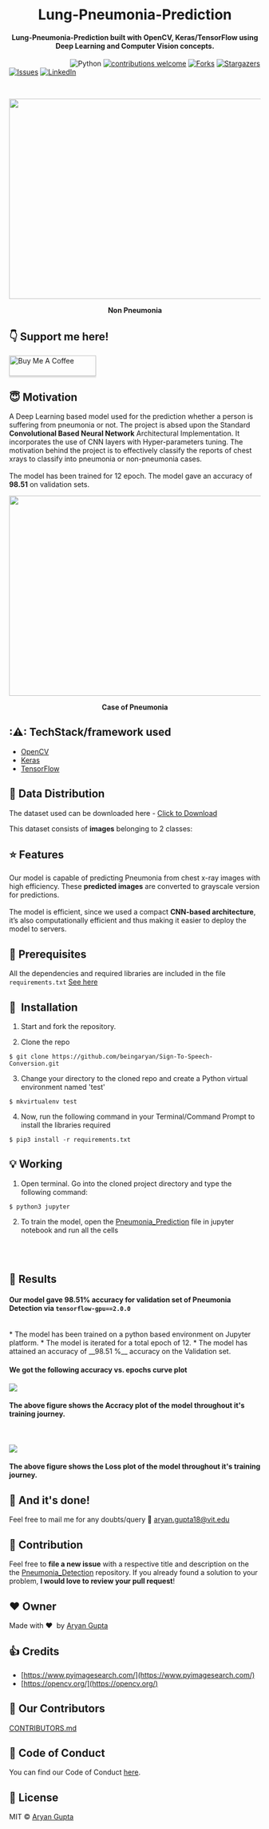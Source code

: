 
<h1 align="center">Lung-Pneumonia-Prediction</h1>

<div align= "center">
  <h4>Lung-Pneumonia-Prediction built with OpenCV, Keras/TensorFlow using Deep Learning and Computer Vision concepts. </h4>
</div>

&nbsp;&nbsp;&nbsp;&nbsp;&nbsp;&nbsp;&nbsp;&nbsp;&nbsp;&nbsp;&nbsp;&nbsp;&nbsp;&nbsp;&nbsp;&nbsp;&nbsp;&nbsp;&nbsp;&nbsp;&nbsp;&nbsp;&nbsp;&nbsp;&nbsp;&nbsp;&nbsp;&nbsp;&nbsp;&nbsp;
![Python](https://img.shields.io/badge/python-v3.6+-blue.svg)
[![contributions welcome](https://img.shields.io/badge/contributions-welcome-brightgreen.svg?style=flat)](https://github.com/beingaryan/Lung-Pneumonia-Prediction/issues)
[![Forks](https://img.shields.io/github/forks/beingaryan/Lung-Pneumonia-Predictionsvg?logo=github)](https://github.com/beingaryan/Lung-Pneumonia-Prediction/network/members)
[![Stargazers](https://img.shields.io/github/stars/beingaryan/Lung-Pneumonia-Prediction.svg?logo=github)](https://github.com/beingaryan/Lung-Pneumonia-Prediction/stargazers)
[![Issues](https://img.shields.io/github/issues/beingaryan/Lung-Pneumonia-Prediction.svg?logo=github)](https://github.com/beingaryan/Lung-Pneumonia-Prediction/issues)
[![LinkedIn](https://img.shields.io/badge/-LinkedIn-black.svg?style=flat-square&logo=linkedin&colorB=555)](https://www.linkedin.com/in/aryan-gupta-6a9201191/)

&nbsp;&nbsp;&nbsp;&nbsp;&nbsp;&nbsp;&nbsp;&nbsp;&nbsp;&nbsp;&nbsp;&nbsp;&nbsp;&nbsp;&nbsp;&nbsp;&nbsp;&nbsp;&nbsp;&nbsp;&nbsp;&nbsp;&nbsp;&nbsp;&nbsp;&nbsp;&nbsp;&nbsp;&nbsp;&nbsp;&nbsp;&nbsp;&nbsp;&nbsp;&nbsp;
<p align="center"><img src="https://github.com/beingaryan/Lung-Pneumonia-Prediction/blob/main/Outputs/Non%20pneumonia.png" width="700" height="400"></p>
<p align="center"><b>Non Pneumonia</b></p>

## :point_down: Support me here!
<a href="https://www.buymeacoffee.com/beingaryan" target="_blank"><img src="https://www.buymeacoffee.com/assets/img/custom_images/orange_img.png" alt="Buy Me A Coffee" style="height: 41px !important;width: 174px !important;box-shadow: 0px 3px 2px 0px rgba(190, 190, 190, 0.5) !important;-webkit-box-shadow: 0px 3px 2px 0px rgba(190, 190, 190, 0.5) !important;" ></a>
</br>
## :innocent: Motivation
A Deep Learning based model used for the prediction whether a person is suffering from pneumonia or not. The project is absed upon the Standard __Convolutional Based Neural Network__ Architectural Implementation. It incorporates the use of CNN layers with Hyper-parameters tuning. The motivation behind the project is to effectively classify the reports of chest xrays to classify into pneumonia or non-pneumonia cases.
</br></br> The model has been trained for 12 epoch. The model gave an accuracy of __98.51__ on validation sets.




<!---Unable to communicate verbally is a disability. In order to communicate there are many ways, one of the most popular methods is the use of predefined sign languages. The purpose of this project is to bridge the __research gap__ and to contribute to recognize __American sign languages(ASL)__ with maximum efficiency. This repository focuses on the recognition of ASL in real time, converting predicted characters to sentences and output is generated in terms of voice formats. The system is trained by convolutional neural networks for the classification of __26 alphabets__ and one extra alphabet for null character. The proposed work has achieved an efficiency of __99.88%__ on the test set.--->


<p align="center"><img src="https://github.com/beingaryan/Lung-Pneumonia-Prediction/blob/main/Outputs/pneumonia.png" width="700" height="400"></p>

<p align="center"><b>Case of Pneumonia</b></p>

## :⚠: TechStack/framework used

- [OpenCV](https://opencv.org/)
- [Keras](https://keras.io/)
- [TensorFlow](https://www.tensorflow.org/)


## :file_folder: Data Distribution
The dataset used can be downloaded here - [Click to Download](https://drive.google.com/drive/folders/1f6QGKHQ2rJD3jCrumAKXPbUg_Q8TenFz?usp=sharing)

This dataset consists of __images__ belonging to 2 classes:
<!---*	__Training Set: 12845 images__<br />
<p align="center"><img src="https://github.com/beingaryan/Sign-To-Speech-Conversion/blob/master/Analysis/train_data_distribution.png" ></br><b>Train Data Statistics</b></p>
<!---<br />![](Analysis/train_data_distribution.png)<br />--->

<!---*	__Test Set: 4368 images__<br />
<p align="center"><img src="https://github.com/beingaryan/Sign-To-Speech-Conversion/blob/master/Analysis/test_data_Distribution.png" ></br><b>Test Data Statistics</b></p>
<!---<br />![](Analysis/train_data_distribution.png)<br />--->



## :star: Features
Our model is capable of predicting Pneumonia from chest x-ray images with high efficiency. These __predicted images__ are converted to grayscale version for predictions.</br></br>
The model is efficient, since we used a compact __CNN-based architecture__, it’s also computationally efficient and thus making it easier to deploy the model to servers.
<!---
## 🎨 Feature Extraction
* Gaussian filter is used as a pre-processing technique to make the image smooth and eliminate all the irrelevat noise.
* Intensity is analyzed and Non-Maximum suppression is implemented to remove false edges.
* For a better pre-processed image data, double thresholding is implemented to consider only the strong edges in the images.
* All the weak edges are finally removed and only the strong edges are consdered for the further phases. <br />
<br />![](Analysis/fe.png)<br />
The above figure shows pre-processed image with extracted features which is sent to the model for classification.--->


## :key: Prerequisites

All the dependencies and required libraries are included in the file <code>requirements.txt</code> [See here](https://github.com/beingaryan/Lung-Pneumonia-Prediction/blob/main/requirements.txt)

## 🚀&nbsp; Installation
1. Start and fork the repository.

2. Clone the repo
```
$ git clone https://github.com/beingaryan/Sign-To-Speech-Conversion.git
```

3. Change your directory to the cloned repo and create a Python virtual environment named 'test'
```
$ mkvirtualenv test
```

4. Now, run the following command in your Terminal/Command Prompt to install the libraries required
```
$ pip3 install -r requirements.txt
```

## :bulb: Working

1. Open terminal. Go into the cloned project directory and type the following command:
```
$ python3 jupyter
```

2. To train the model, open the [Pneumonia_Prediction](https://github.com/beingaryan/Lung-Pneumonia-Prediction/blob/main/PNEUMONIA_DETECTION.ipynb) file in jupyter notebook and run all the cells </br>

</br></br>
## :key: Results 
#### Our model gave 98.51% accuracy for validation set of Pneumonia Detection via <code>tensorflow-gpu==2.0.0</code>
<br />
* The model has been trained on a python based environment on Jupyter platform.
* The model is iterated for a total epoch of 12. 
* The model has attained an accuracy of __98.51 %__ accuracy on the Validation set.

#### We got the following accuracy vs. epochs curve plot
![](https://github.com/beingaryan/Lung-Pneumonia-Prediction/blob/main/Outputs/accuracy%20vs%20epochs.png)<br />
#### The above figure shows the Accracy plot of the model throughout it's training journey. 

<br /><br />![](https://github.com/beingaryan/Lung-Pneumonia-Prediction/blob/main/Outputs/loss%20vs%20epochs.png)<br/>
#### The above figure shows the Loss plot of the model throughout it's training journey. 


## :clap: And it's done!
Feel free to mail me for any doubts/query 
:email: aryan.gupta18@vit.edu



## :handshake: Contribution
Feel free to **file a new issue** with a respective title and description on the the [Pneumonia_Detection](https://github.com/beingaryan/Lung-Pneumonia-Prediction/issues) repository. If you already found a solution to your problem, **I would love to review your pull request**!


## :heart: Owner
Made with :heart:&nbsp;  by [Aryan Gupta](https://github.com/beingaryan)


## :+1: Credits
* [https://www.pyimagesearch.com/](https://www.pyimagesearch.com/)
* [https://opencv.org/](https://opencv.org/)


## :handshake: Our Contributors
[CONTRIBUTORS.md](/CONTRIBUTORS.md)

## :eyes: Code of Conduct

You can find our Code of Conduct [here](/CODE_OF_CONDUCT.md).


## :eyes: License
MIT © [Aryan Gupta](https://github.com/beingaryan/Lung-Pneumonia-Prediction/blob/main/LICENSE)








